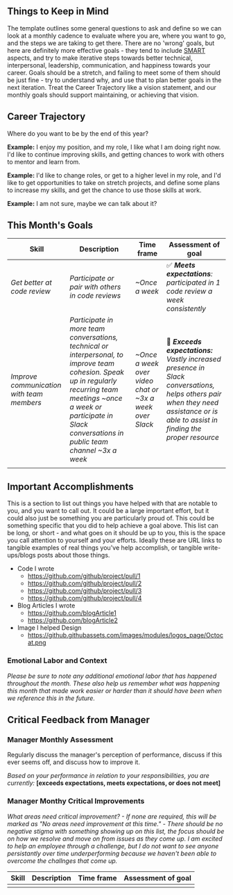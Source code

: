## Things to Keep in Mind
The template outlines some general questions to ask and define so we can look at a monthly cadence to evaluate where you are, where you want to go, and the steps we are taking to get there. There are no 'wrong' goals, but here are definitely more effective goals - they tend to include [SMART](https://www.mindtools.com/pages/article/smart-goals.htm) aspects, and try to make iterative steps towards better technical, interpersonal, leadership, communication, and happiness towards your career. Goals should be a stretch, and failing to meet some of them should be just fine - try to understand why, and use that to plan better goals in the next iteration. Treat the Career Trajectory like a vision statement, and our monthly goals should support maintaining, or achieving that vision.

## Career Trajectory
Where do you want to be by the end of this year? 

**Example:** I enjoy my position, and my role, I like what I am doing right now. I'd like to continue improving skills, and getting chances to work with others to mentor and learn from.

**Example:** I'd like to change roles, or get to a higher level in my role, and I'd like to get opportunities to take on stretch projects, and define some plans to increase my skills, and get the chance to use those skills at work. 

**Example:** I am not sure, maybe we can talk about it?

## This Month's Goals
| Skill | Description | Time frame | Assessment of goal |
|-------------------------------------------|------------------------------------------------------------------------------------------------------------------------------------------------------------------------------------------------------------------------------------|---------------------------------------------------------|-------------------------------------------------------------------------------|
| _Get better at code review_ | _Participate or pair with others in code reviews_ | _~Once a week_ |  ✅ _**Meets expectations**: participated in 1 code review a week consistently_ |
| _Improve communication with team members_ | _Participate in more team conversations, technical or interpersonal, to improve team cohesion. Speak up in regularly recurring team meetings ~once a week or participate in Slack conversations in public team channel ~3x a week_ | _~Once a week over video chat or ~3x a week over Slack_ | 🍰  _**Exceeds expectations:** Vastly increased presence in Slack conversations, helps others pair when they need assistance or is able to assist in finding the proper resource_ |
|  |  |  |  |

## Important Accomplishments

This is a section to list out things you have helped with that are notable to you, and you want to call out. It could be a large important effort, but it could also just be something you are particularly proud of. This could be something specific that you did to help achieve a goal above. This list can be long, or short - and what goes on it should be up to you, this is the space you call attention to yourself and your efforts. Ideally these are URL links to tangible examples of real things you've help accomplish, or tangible write-ups/blogs posts about those things. 

- Code I wrote
  - https://github.com/github/project/pull/1
  - https://github.com/github/project/pull/2
  - https://github.com/github/project/pull/3
  - https://github.com/github/project/pull/4
- Blog Articles I wrote
  - https://github.com/blogArticle1
  - https://github.com/blogArticle2
- Image I helped Design
  - https://github.githubassets.com/images/modules/logos_page/Octocat.png

### Emotional Labor and Context
_Please be sure to note any additional emotional labor that has happened throughout the month. These also help us remember what was happening this month that made work easier or harder than it should have been when we reference this in the future._

## Critical Feedback from Manager
### Manager Monthly Assessment
Regularly discuss the manager's perception of performance, discuss if this ever seems off, and discuss how to improve it.

_Based on your performance in relation to your responsibilities, you are currently:_ **[exceeds expectations, meets expectations, or does not meet]**

### Manager Monthy Critical Improvements

_What areas need critical improvement? - If none are required, this will be marked as "No areas need improvement at this time." - There should be no negative stigma with something showing up on this list, the focus should be on how we resolve and move on from issues as they come up. I am excited to help an employee through a challenge, but I do not want to see anyone persistantly over time underperforming because we haven't been able to overcome the challnges that come up._

| Skill | Description | Time frame | Assessment of goal |
|-------------------------------------------|------------------------------------------------------------------------------------------------------------------------------------------------------------------------------------------------------------------------------------|---------------------------------------------------------|-------------------------------------------------------------------------------|
|  |  |  |  |
